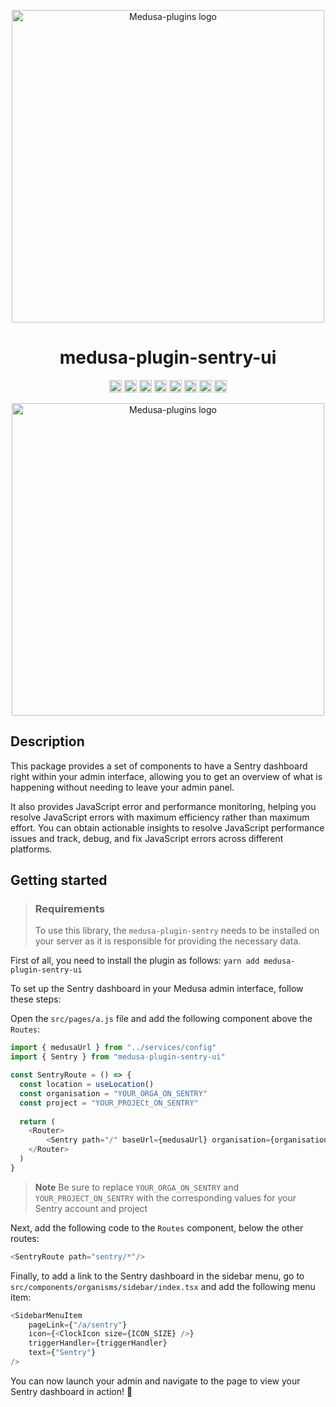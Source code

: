 <p align="center">
  <img src="https://github.com/adrien2p/medusa-plugins/blob/assets/assets/medusa-plugin-sentry-ui-logo.png?raw=true" alt="Medusa-plugins logo" width="500" height="auto" />
</p>

<h1 align="center">medusa-plugin-sentry-ui</h1>

<p align="center">
	<a href="https://www.npmjs.com/package/medusa-plugin-sentry-ui"><img alt="NPM Version" src="https://img.shields.io/npm/v/medusa-plugin-sentry-ui.svg" height="20"/></a>
	<a href="https://github.com/adrien2p/medusa-plugins/graphs/contributors"><img alt="Contributors" src="https://img.shields.io/github/contributors/adrien2p/medusa-plugins.svg" height="20"/></a>
	<a href="https://github.com/adrien2p/awesome-medusajs"><img alt="Awesome medusajs" src="https://awesome.re/badge.svg" height="20"/></a>
	<a href="https://twitter.com/intent/tweet?text=Check%20this%20out!%20The%20new%20medusa%sentry%20plugin&url=https://github.com/adrien2p/medusa-plugins/tree/main/packages/medusa-plugin-sentry-ui"><img alt="Twitter" src="https://badgen.net/badge/icon/twitter?icon=twitter&label=Share%20it%20on" height="20"/></a>
	<a href="https://discord.gg/xpCwq3Kfn8"><img alt="Discord" src="https://img.shields.io/badge/chat-on%20discord-7289DA.svg" height="20"/></a>
	<a href="https://github.com/adrien2p/medusa-plugins/commits/main"><img alt="Activity" src="https://img.shields.io/github/commit-activity/m/adrien2p/medusa-plugins?style=flat" height="20"/></a>
	<a href="https://github.com/adrien2p/medusa-plugins/issues"><img alt="Issues" src="https://img.shields.io/github/issues/adrien2p/medusa-plugins?style=flat" height="20"/></a>
    <a href="https://github.com/sponsors/adrien2p"><img alt="sponsor" src="https://img.shields.io/static/v1?label=Sponsor&message=%E2%9D%A4&logo=GitHub&color=%23fe8e86" height="20"/></a>
</p>

<p align="center">
  <img src="https://github.com/adrien2p/medusa-plugins/blob/assets/assets/medusa-plugin-sentry-ui.gif?raw=true" alt="Medusa-plugins logo" width="500" height="auto" />
</p>

## Description

This package provides a set of components to have a Sentry dashboard right within your admin interface, allowing you to get an overview of what is happening without needing to leave your admin panel.

It also provides JavaScript error and performance monitoring, helping you resolve JavaScript errors with maximum efficiency rather than maximum effort. You can obtain actionable insights to resolve JavaScript performance issues and track, debug, and fix JavaScript errors across different platforms.

## Getting started

> ### Requirements
> To use this library, the `medusa-plugin-sentry` needs to be installed on your server
> as it is responsible for providing the necessary data.

First of all, you need to install the plugin as follows: `yarn add medusa-plugin-sentry-ui`

To set up the Sentry dashboard in your Medusa admin interface, follow these steps:

Open the `src/pages/a.js` file and add the following component above the `Routes`:
```javascript
import { medusaUrl } from "../services/config"
import { Sentry } from "medusa-plugin-sentry-ui"

const SentryRoute = () => {
  const location = useLocation()
  const organisation = "YOUR_ORGA_ON_SENTRY"
  const project = "YOUR_PROJECt_ON_SENTRY"
  
  return (
    <Router>
        <Sentry path="/" baseUrl={medusaUrl} organisation={organisation} project={project} location={location} />
    </Router>
  )
}
```
> **Note**
> Be sure to replace `YOUR_ORGA_ON_SENTRY` and `YOUR_PROJECT_ON_SENTRY` with the corresponding values for your Sentry account and project


Next, add the following code to the `Routes` component, below the other routes:
```javascript
<SentryRoute path="sentry/*"/>
```

Finally, to add a link to the Sentry dashboard in the sidebar menu, go to `src/components/organisms/sidebar/index.tsx` and add the following menu item:
```javascript
<SidebarMenuItem
    pageLink={"/a/sentry"}
    icon={<ClockIcon size={ICON_SIZE} />}
    triggerHandler={triggerHandler}
    text={"Sentry"}
/>
```

You can now launch your admin and navigate to the page to view your Sentry dashboard in action! 🚀
